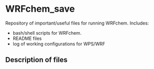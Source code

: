 # WRFchem_save

Repository of important/useful files for running WRFchem. Includes:
  - bash/shell scripts for WRFchem. 
  - README files
  - log of working configurations for WPS/WRF
  
## Description of files


